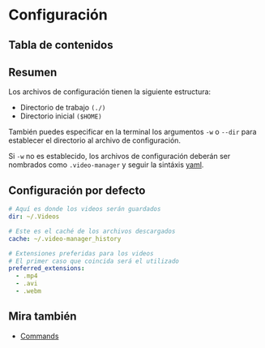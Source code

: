 <!-- markdownlint-disable MD033 MD013 -->

# Configuración

## Tabla de contenidos

<!--toc:start-->
<!-- - [Configuración](#configuración) -->
<!--   - [Tabla de contenidos](#tabla-de-contenidos) -->
<!--   - [Resumen](#resumen) -->
<!--   - [Configuración por defecto](#configuración-por-defecto) -->
<!--   - [Mira también](#mira-también) -->
<!--toc:end-->

## Resumen

Los archivos de configuración tienen la siguiente estructura:

* Directorio de trabajo `(./)`
* Directorio inicial `($HOME)`

También puedes especificar en la terminal los argumentos  `-w` o `--dir` para establecer el directorio al archivo de configuración.

Si `-w` no es establecido, los archivos de configuración deberán ser nombrados como `.video-manager` y seguir la sintáxis [yaml](https://yaml.org/).

## Configuración por defecto

```yaml
# Aquí es donde los videos serán guardados
dir: ~/.Videos

# Este es el caché de los archivos descargados
cache: ~/.video-manager_history

# Extensiones preferidas para los videos
# El primer caso que coincida será el utilizado
preferred_extensions:
  - .mp4
  - .avi
  - .webm
```

## Mira también

* [Commands](./commands/index.md)
